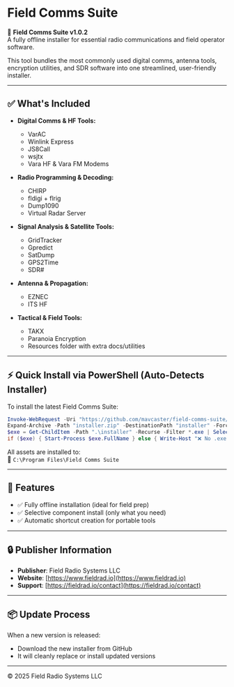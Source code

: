 # Field Comms Suite

📡 **Field Comms Suite v1.0.2**  
A fully offline installer for essential radio communications and field operator software.

This tool bundles the most commonly used digital comms, antenna tools, encryption utilities, and SDR software into one streamlined, user-friendly installer.

---

## ✅ What's Included

- **Digital Comms & HF Tools:**
  - VarAC
  - Winlink Express
  - JS8Call
  - wsjtx
  - Vara HF & Vara FM Modems

- **Radio Programming & Decoding:**
  - CHIRP
  - fldigi + flrig
  - Dump1090
  - Virtual Radar Server

- **Signal Analysis & Satellite Tools:**
  - GridTracker
  - Gpredict
  - SatDump
  - GPS2Time
  - SDR#

- **Antenna & Propagation:**
  - EZNEC
  - ITS HF

- **Tactical & Field Tools:**
  - TAKX
  - Paranoia Encryption
  - Resources folder with extra docs/utilities

---

## ⚡ Quick Install via PowerShell (Auto-Detects Installer)

To install the latest Field Comms Suite:

```powershell
Invoke-WebRequest -Uri "https://github.com/mavcaster/field-comms-suite/releases/latest/download/FieldCommsSuite_installer.zip" -OutFile "installer.zip"
Expand-Archive -Path "installer.zip" -DestinationPath "installer" -Force
$exe = Get-ChildItem -Path ".\installer" -Recurse -Filter *.exe | Select-Object -First 1
if ($exe) { Start-Process $exe.FullName } else { Write-Host "❌ No .exe found." -ForegroundColor Red }
```

All assets are installed to:  
📁 `C:\Program Files\Field Comms Suite`

---

## 🧰 Features

- ✅ Fully offline installation (ideal for field prep)
- ✅ Selective component install (only what you need)
- ✅ Automatic shortcut creation for portable tools

---

## 🔒 Publisher Information

- **Publisher**: Field Radio Systems LLC  
- **Website**: [https://www.fieldrad.io](https://www.fieldrad.io)  
- **Support**: [https://fieldrad.io/contact](https://fieldrad.io/contact)

---

## 📦 Update Process

When a new version is released:
- Download the new installer from GitHub
- It will cleanly replace or install updated versions

---

© 2025 Field Radio Systems LLC
